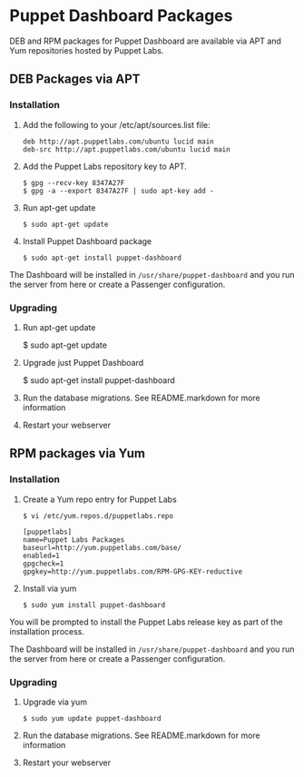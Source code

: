 Puppet Dashboard Packages
=========================

DEB and RPM packages for Puppet Dashboard are available via APT and Yum
repositories hosted by Puppet Labs.

DEB Packages via APT
--------------------

### Installation

1. Add the following to your /etc/apt/sources.list file:

       deb http://apt.puppetlabs.com/ubuntu lucid main
       deb-src http://apt.puppetlabs.com/ubuntu lucid main

2. Add the Puppet Labs repository key to APT.

       $ gpg --recv-key 8347A27F
       $ gpg -a --export 8347A27F | sudo apt-key add -

3. Run apt-get update

       $ sudo apt-get update

4. Install Puppet Dashboard package

       $ sudo apt-get install puppet-dashboard

The Dashboard will be installed in `/usr/share/puppet-dashboard` and you run
the server from here or create a Passenger configuration.

### Upgrading

1.  Run apt-get update

       $ sudo apt-get update

2.  Upgrade just Puppet Dashboard

       $ sudo apt-get install puppet-dashboard

3.  Run the database migrations.  See README.markdown for more information

4.  Restart your webserver

RPM packages via Yum
--------------------

### Installation

1. Create a Yum repo entry for Puppet Labs

       $ vi /etc/yum.repos.d/puppetlabs.repo

       [puppetlabs]
       name=Puppet Labs Packages
       baseurl=http://yum.puppetlabs.com/base/
       enabled=1
       gpgcheck=1
       gpgkey=http://yum.puppetlabs.com/RPM-GPG-KEY-reductive

2. Install via yum

       $ sudo yum install puppet-dashboard

You will be prompted to install the Puppet Labs release key as part of the
installation process.

The Dashboard will be installed in `/usr/share/puppet-dashboard` and you run
the server from here or create a Passenger configuration.

### Upgrading

1. Upgrade via yum

       $ sudo yum update puppet-dashboard

2.  Run the database migrations.  See README.markdown for more information

3.  Restart your webserver
